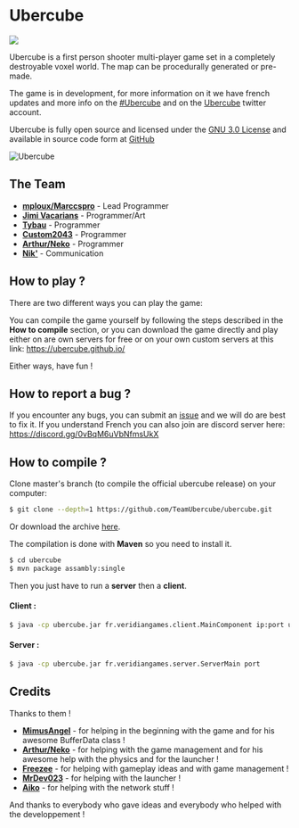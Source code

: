 
Ubercube
===
![](https://travis-ci.org/ubercube/ubercube.svg?branch=develop)

Ubercube is a first person shooter multi-player game set in a completely destroyable voxel world.
The map can be procedurally generated or pre-made.

The game is in development, for more information on it we have french updates and more info on the [#Ubercube](https://twitter.com/hashtag/Ubercube?src=hash) and on the [Ubercube](https://twitter.com/UbercubeGame) twitter account.

Ubercube is fully open source and licensed under the [GNU 3.0 License](http://www.gnu.org/licenses/) and available in source code form at [GitHub](https://github.com/TeamUbercube/ubercube)

![Ubercube](http://i.imgur.com/D7qmGQP.png "Ubercube")

## The Team
- **[mploux/Marccspro](https://github.com/mploux)** - Lead Programmer
- **[Jimi Vacarians](https://twitter.com/JimiVacarians)** - Programmer/Art
- **[Tybau](https://github.com/Tybau)** - Programmer
- **[Custom2043]()** - Programmer
- **[Arthur/Neko](https://twitter.com/ArthurBaurens)** - Programmer
- **[Nik'](https://twitter.com/NikGraph)** - Communication

## How to play ?
There are two different ways you can play the game:

You can compile the game yourself by following the steps described in the **How to compile** section, or
you can download the game directly and play either on are own servers for free or on your own custom servers at this link: https://ubercube.github.io/

Either ways, have fun !

## How to report a bug ?
If you encounter any bugs, you can submit an [issue](https://github.com/ubercube/ubercube/issues) and we will do are best to fix it. If you understand French you can also join are discord server here: https://discord.gg/0vBqM6uVbNfmsUkX

## How to compile ?

Clone master's branch (to compile the official ubercube release) on your computer:
```sh
$ git clone --depth=1 https://github.com/TeamUbercube/ubercube.git
```

Or download the archive [here](https://github.com/TeamUbercube/ubercube/archive/master.zip).

The compilation is done with **Maven** so you need to install it.
```sh
$ cd ubercube
$ mvn package assambly:single
```

Then you just have to run a **server** then a **client**.

#### Client :

```sh
$ java -cp ubercube.jar fr.veridiangames.client.MainComponent ip:port username
```
#### Server :

```sh
$ java -cp ubercube.jar fr.veridiangames.server.ServerMain port
```

## Credits
Thanks to them !
- **[MimusAngel](https://twitter.com/Mimus_Angel)** - for helping in the beginning with the game and for his awesome BufferData class !
- **[Arthur/Neko](https://twitter.com/ArthurBaurens)** - for helping with the game management and for his awesome help with the physics and for the launcher !
- **[Freezee](https://twitter.com/Freezee_Freeze)** - for helping with gameplay ideas and with game management !
- **[MrDev023](https://twitter.com/MrDev023)** - for helping with the launcher !
- **[Aiko](https://twitter.com/YanisAtl)** - for helping with the network stuff !

And thanks to everybody who gave ideas and everybody who helped with the developpement !
